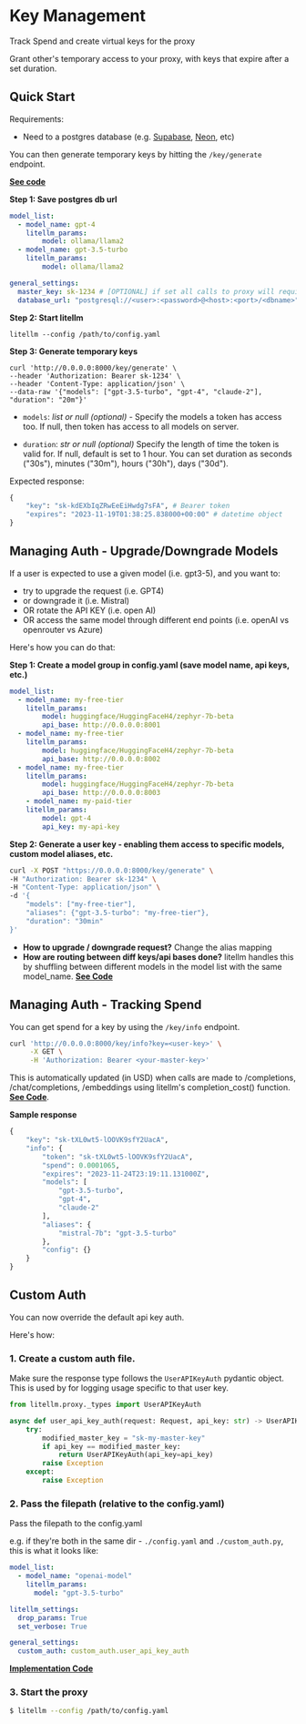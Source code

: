 # Key Management
Track Spend and create virtual keys for the proxy

Grant other's temporary access to your proxy, with keys that expire after a set duration.

## Quick Start

Requirements: 

- Need to a postgres database (e.g. [Supabase](https://supabase.com/), [Neon](https://neon.tech/), etc)

You can then generate temporary keys by hitting the `/key/generate` endpoint.

[**See code**](https://github.com/BerriAI/litellm/blob/7a669a36d2689c7f7890bc9c93e04ff3c2641299/litellm/proxy/proxy_server.py#L672)

**Step 1: Save postgres db url**

```yaml
model_list:
  - model_name: gpt-4
    litellm_params:
        model: ollama/llama2
  - model_name: gpt-3.5-turbo
    litellm_params:
        model: ollama/llama2

general_settings: 
  master_key: sk-1234 # [OPTIONAL] if set all calls to proxy will require either this key or a valid generated token
  database_url: "postgresql://<user>:<password>@<host>:<port>/<dbname>"
```

**Step 2: Start litellm**

```shell
litellm --config /path/to/config.yaml
```

**Step 3: Generate temporary keys**

```shell 
curl 'http://0.0.0.0:8000/key/generate' \
--header 'Authorization: Bearer sk-1234' \
--header 'Content-Type: application/json' \
--data-raw '{"models": ["gpt-3.5-turbo", "gpt-4", "claude-2"], "duration": "20m"}'
```

- `models`: *list or null (optional)* - Specify the models a token has access too. If null, then token has access to all models on server. 

- `duration`: *str or null (optional)* Specify the length of time the token is valid for. If null, default is set to 1 hour. You can set duration as seconds ("30s"), minutes ("30m"), hours ("30h"), days ("30d").

Expected response: 

```python
{
    "key": "sk-kdEXbIqZRwEeEiHwdg7sFA", # Bearer token
    "expires": "2023-11-19T01:38:25.838000+00:00" # datetime object
}
```

## Managing Auth - Upgrade/Downgrade Models 

If a user is expected to use a given model (i.e. gpt3-5), and you want to:

- try to upgrade the request (i.e. GPT4)
- or downgrade it (i.e. Mistral)
- OR rotate the API KEY (i.e. open AI)
- OR access the same model through different end points (i.e. openAI vs openrouter vs Azure)

Here's how you can do that: 

**Step 1: Create a model group in config.yaml (save model name, api keys, etc.)**

```yaml
model_list:
  - model_name: my-free-tier
    litellm_params:
        model: huggingface/HuggingFaceH4/zephyr-7b-beta
        api_base: http://0.0.0.0:8001
  - model_name: my-free-tier
    litellm_params:
        model: huggingface/HuggingFaceH4/zephyr-7b-beta
        api_base: http://0.0.0.0:8002
  - model_name: my-free-tier
    litellm_params:
        model: huggingface/HuggingFaceH4/zephyr-7b-beta
        api_base: http://0.0.0.0:8003
	- model_name: my-paid-tier
    litellm_params:
        model: gpt-4
        api_key: my-api-key
```

**Step 2: Generate a user key - enabling them access to specific models, custom model aliases, etc.**

```bash
curl -X POST "https://0.0.0.0:8000/key/generate" \
-H "Authorization: Bearer sk-1234" \
-H "Content-Type: application/json" \
-d '{
	"models": ["my-free-tier"], 
	"aliases": {"gpt-3.5-turbo": "my-free-tier"}, 
	"duration": "30min"
}'
```

- **How to upgrade / downgrade request?** Change the alias mapping
- **How are routing between diff keys/api bases done?** litellm handles this by shuffling between different models in the model list with the same model_name. [**See Code**](https://github.com/BerriAI/litellm/blob/main/litellm/router.py)

## Managing Auth - Tracking Spend 

You can get spend for a key by using the `/key/info` endpoint. 

```bash
curl 'http://0.0.0.0:8000/key/info?key=<user-key>' \
     -X GET \
     -H 'Authorization: Bearer <your-master-key>'
```

This is automatically updated (in USD) when calls are made to /completions, /chat/completions, /embeddings using litellm's completion_cost() function. [**See Code**](https://github.com/BerriAI/litellm/blob/1a6ea20a0bb66491968907c2bfaabb7fe45fc064/litellm/utils.py#L1654). 

**Sample response**

```python
{
    "key": "sk-tXL0wt5-lOOVK9sfY2UacA",
    "info": {
        "token": "sk-tXL0wt5-lOOVK9sfY2UacA",
        "spend": 0.0001065,
        "expires": "2023-11-24T23:19:11.131000Z",
        "models": [
            "gpt-3.5-turbo",
            "gpt-4",
            "claude-2"
        ],
        "aliases": {
            "mistral-7b": "gpt-3.5-turbo"
        },
        "config": {}
    }
}
```

## Custom Auth 

You can now override the default api key auth. 

Here's how: 

### 1. Create a custom auth file. 

Make sure the response type follows the `UserAPIKeyAuth` pydantic object. This is used by for logging usage specific to that user key.

```python
from litellm.proxy._types import UserAPIKeyAuth

async def user_api_key_auth(request: Request, api_key: str) -> UserAPIKeyAuth: 
    try: 
        modified_master_key = "sk-my-master-key"
        if api_key == modified_master_key:
            return UserAPIKeyAuth(api_key=api_key)
        raise Exception
    except: 
        raise Exception
```

### 2. Pass the filepath (relative to the config.yaml)

Pass the filepath to the config.yaml 

e.g. if they're both in the same dir - `./config.yaml` and `./custom_auth.py`, this is what it looks like:
```yaml 
model_list: 
  - model_name: "openai-model"
    litellm_params: 
      model: "gpt-3.5-turbo"

litellm_settings:
  drop_params: True
  set_verbose: True

general_settings:
  custom_auth: custom_auth.user_api_key_auth
```

[**Implementation Code**](https://github.com/BerriAI/litellm/blob/caf2a6b279ddbe89ebd1d8f4499f65715d684851/litellm/proxy/utils.py#L122)

### 3. Start the proxy
```bash
$ litellm --config /path/to/config.yaml 
```

